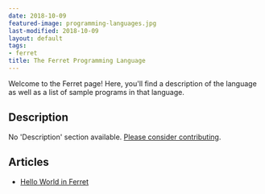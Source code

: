 ```yaml
---
date: 2018-10-09
featured-image: programming-languages.jpg
last-modified: 2018-10-09
layout: default
tags:
- ferret
title: The Ferret Programming Language
---
```


Welcome to the Ferret page! Here, you'll find a description of the language as well as a list of sample programs in that language.

## Description

No 'Description' section available. [Please consider contributing](https://github.com/TheRenegadeCoder/sample-programs-website).

## Articles

- [Hello World in Ferret](https://sampleprograms.io/projects/hello-world/ferret)